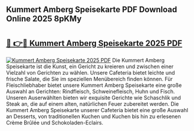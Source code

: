 ## Kummert Amberg Speisekarte PDF Download Online 2025 8pKMy

# <h2><a href="http://gcd809.nevu.top/?p=Kummert+Amberg+Speisekarte">🔗 👉🔴 Kummert Amberg Speisekarte 2025 PDF</a></h2>

[![Kummert Amberg Speisekarte 2025 PDF](https://i.imgur.com/dBaPXMq.png)](http://gcd809.nevu.top/?p=Kummert+Amberg+Speisekarte)
Die Kummert Amberg Speisekarte ist die Kunst, ein Gericht zu kreieren und zwischen einer Vielzahl von Gerichten zu wählen. Unsere Cafeteria bietet leichte und frische Salate, die Sie im speziellen Menübereich finden können. Für Fleischliebhaber bietet unsere Kummert Amberg Speisekarte eine große Auswahl an Gerichten: Rindfleisch, Schweinefleisch, Huhn und Fisch. Unseren Auserwählten bieten wir exquisite Gerichte wie Schaschlik und Steak an, die auf einem alten, natürlichen Feuer zubereitet werden. Die Kummert Amberg Speisekarte unserer Cafeteria bietet eine große Auswahl an Desserts, von traditionellen Kuchen und Kuchen bis hin zu erlesenen Crème Brûlée und Schokoladen-Eclairs.
